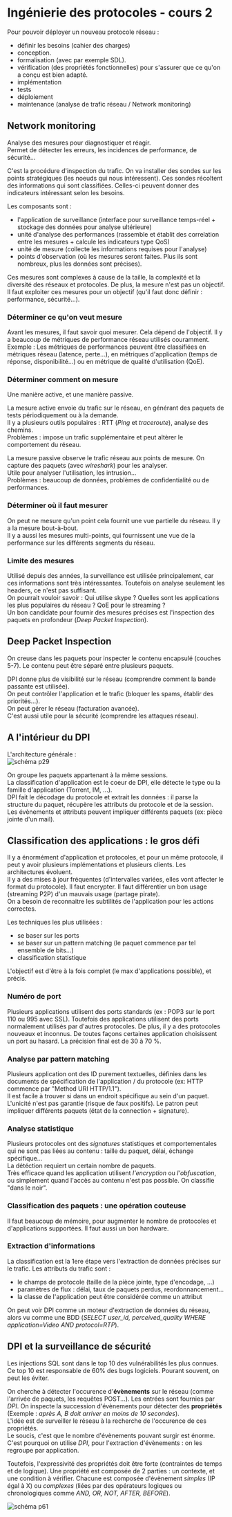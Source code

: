 # Ingénierie des protocoles - cours 2 

Pour pouvoir déployer un nouveau protocole réseau : 
- définir les besoins (cahier des charges)
- conception. 
- formalisation (avec par exemple SDL). 
- vérification (des propriétés fonctionnelles) pour s'assurer que ce qu'on a 
conçu est bien adapté. 
- implémentation
- tests
- déploiement 
- maintenance (analyse de trafic réseau / Network monitoring)

## Network monitoring 

Analyse des mesures pour diagnostiquer et réagir.  
Permet de détecter les erreurs, les incidences de performance, de sécurité...  

C'est la procédure d'inspection du trafic. On va installer des sondes sur les 
points stratégiques (les noeuds qui nous intéressent). Ces sondes récoltent 
des informations qui sont classifiées. Celles-ci peuvent donner des indicateurs 
intéressant selon les besoins. 

Les composants sont : 

- l'application de surveillance (interface pour surveillance temps-réel + 
  stockage des données pour analyse ultérieure)
- unité d'analyse des performances (rassemble et établit des correlation entre 
  les mesures + calcule les indicateurs type QoS)
- unité de mesure (collecte les informations requises pour l'analyse)
- points d'observation (où les mesures seront faites. Plus ils sont nombreux, 
  plus les données sont précises). 

Ces mesures sont complexes à cause de la taille, la complexité et la diversité 
des réseaux et protocoles. De plus, la mesure n'est pas un objectif. 
Il faut exploiter ces mesures pour un objectif (qu'il faut donc définir : 
performance, sécurité...). 

### Déterminer ce qu'on veut mesure

Avant les mesures, il faut savoir quoi mesurer. Cela dépend de l'objectif. Il y 
a beaucoup de métriques de performance réseau utilisés couramment.  
Exemple : Les métriques de performances peuvent être classifiées en métriques 
réseau (latence, perte...), en métriques d'application (temps de réponse, 
disponibilité...) ou en métrique de qualité d'utilisation (QoE).  

### Déterminer comment on mesure

Une manière active, et une manière passive.  
  
La mesure active envoie du trafic sur le réseau, en générant des paquets de 
tests périodiquement ou à la demande.  
Il y a plusieurs outils populaires : RTT (*Ping* et *traceroute*), analyse 
des chemins.  
Problèmes : impose un trafic supplémentaire et peut altèrer le comportement du 
réseau.  
  
La mesure passive observe le trafic réseau aux points de mesure. On capture 
des paquets (avec *wireshark*) pour les analyser.  
Utile pour analyser l'utilisation, les intrusion...  
Problèmes : beaucoup de données, problèmes de confidentialité ou de 
performances. 

### Déterminer où il faut mesurer 

On peut ne mesure qu'un point  cela fournit une vue partielle du réseau. 
Il y a la mesure bout-à-bout.  
Il y a aussi les mesures multi-points, qui fournissent une vue de la 
performance sur les différents segments du réseau.  

### Limite des mesures 

Utilisé depuis des années, la surveillance est utilisée principalement, car 
ces informations sont très intéressantes. Toutefois on analyse seulement les 
headers, ce n'est pas suffisant.  
On pourrait vouloir savoir : Qui utilise skype ? Quelles sont les applications 
les plus populaires du réseau ? QoE pour le streaming ?  
Un bon candidate pour fournir des mesures précises est l'inspection des 
paquets en profondeur (*Deep Packet Inspection*). 

## Deep Packet Inspection 

On creuse dans les paquets pour inspecter le contenu encapsulé (couches 5-7). 
Le contenu peut être séparé entre plusieurs paquets.  

DPI donne plus de visibilité sur le réseau (comprendre comment la bande 
passante est utilisée).  
On peut contrôler l'application et le trafic (bloquer les spams, établir des 
priorités...).  
On peut gérer le réseau (facturation avancée).  
C'est aussi utile pour la sécurité (comprendre les attaques réseau). 

## A l'intérieur du DPI 

L'architecture générale :  
![schéma p29](2_01.png)

On groupe les paquets appartenant à la même sessions.  
La classification d'application est le coeur de DPI, elle détecte le type ou 
la famille d'application (Torrent, IM, ...).  
DPI fait le décodage du protocole et extrait les données : il parse la 
structure du paquet, récupère les attributs du protocole et de la session. Les 
évènements et attributs peuvent impliquer différents paquets (ex: pièce jointe 
d'un mail).  

## Classification des applications : le gros défi 

Il y a énormément d'application et protocoles, et pour un même protocole, il 
peut y avoir plusieurs implémentations et plusieurs clients. Les architectures 
évoluent.  
Il y a des mises à jour fréquentes (d'intervalles variées, elles vont affecter 
le format du protocole). 
Il faut encrypter. 
Il faut différentier un bon usage (streaming P2P) d'un mauvais usage (partage 
pirate).  
On a besoin de reconnaitre les subtilités de l'application pour les actions 
correctes. 

Les techniques les plus utilisées : 

- se baser sur les ports
- se baser sur un pattern matching (le paquet commence par tel ensemble de 
bits...)
- classification statistique 

L'objectif est d'être à la fois complet (le max d'applications possible), et 
précis. 

### Numéro de port 

Plusieurs applications utilisent des ports standards (ex : POP3 sur le port 110 
ou 995 avec SSL). Toutefois des applications utilisent des ports normalement 
utilisés par d'autres protocoles. De plus, il y a des protocoles nouveaux et 
inconnus. De toutes façons certaines application choisissent un port au hasard. 
La précision final est de 30 à 70 %. 

### Analyse par pattern matching 

Plusieurs application ont des ID purement textuelles, définies dans les 
documents de spécification de l'application / du protocole (ex: HTTP commence 
par "Method URI HTTP/1.1").  
Il est facile à trouver si dans un endroit spécifique au sein d'un paquet.  
L'unicité n'est pas garantie (risque de faux positifs). Le patron peut 
impliquer différents paquets (état de la connection + signature). 

### Analyse statistique 

Plusieurs protocoles ont des *signatures* statistiques et comportementales qui 
ne sont pas liées au contenu : taille du paquet, délai, échange spécifique...  
La détéction requiert un certain nombre de paquets.  
Très efficace quand les application utilisent *l'encryption* ou 
*l'obfuscation*, ou simplement quand l'accès au contenu n'est pas possible. On 
classifie "dans le noir". 

### Classification des paquets : une opération couteuse 

Il faut beaucoup de mémoire, pour augmenter le nombre de protocoles et 
d'applications supportées. Il faut aussi un bon hardware.  

### Extraction d'informations 

La classification est la 1ere étape vers l'extraction de données précises sur 
le trafic. Les attributs du trafic sont : 

- le champs de protocole (taille de la pièce jointe, type d'encodage, ...) 
- paramètres de flux : délai, taux de paquets perdus, reordonnancement...
- la classe de l'application peut être considérée comme un attribut 

On peut voir DPI comme un moteur d'extraction de données du réseau, alors vu 
comme une BDD (*SELECT user_id, perceived_quality WHERE application=Video 
AND protocol=RTP*). 

## DPI et la surveillance de sécurité 

Les injections SQL sont dans le top 10 des vulnérabilités les plus connues. Ce 
top 10 est responsable de 60% des bugs logiciels. Pourant souvent, on peut les 
éviter.  
  
On cherche à détecter l'occurence d'**évènements** sur le réseau (comme 
l'arrivée de paquets, les requêtes POST...). Les entrées sont fournies par 
*DPI*. On inspecte la succession d'évènements pour détecter des 
**propriétés** (Exemple : *après A, B doit arriver en moins de 10 secondes*).  
L'idée est de surveiller le réseau à la recherche de l'occurence de ces 
propriétés.  
Le soucis, c'est que le nombre d'évènements pouvant surgir est énorme. C'est 
pourquoi on utilise *DPI*, pour l'extraction d'évènements : on les regroupe 
par application.   
  
Toutefois, l'expressivité des propriétés doit être forte (contraintes de temps 
et de logique). Une propriété est composée de 2 parties : un contexte, et une 
condition à vérifier. Chacune est composée d'évènement *simples* (IP égal à X) 
ou *complexes* (liées par des opérateurs logiques ou chronologiques comme *AND, 
OR, NOT, AFTER, BEFORE*). 

![schéma p61](2_02.png)